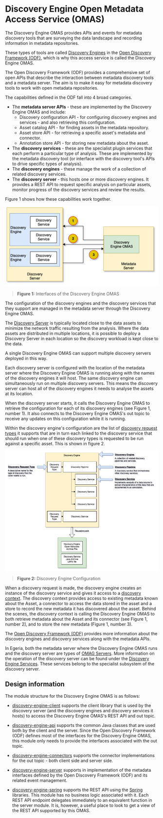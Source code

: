 <!-- SPDX-License-Identifier: CC-BY-4.0 -->
<!-- Copyright Contributors to the ODPi Egeria project. -->

# Discovery Engine Open Metadata Access Service (OMAS)

The Discovery Engine OMAS provides APIs and events for metadata discovery tools
that are surveying the data landscape and recording information in
metadata repositories.

These types of tools are called
[Discovery Engines](../../frameworks/open-discovery-framework/docs/discovery-engine.md)
in the [Open Discovery Framework (ODF)](../../frameworks/open-discovery-framework),
which is why this access service is called the Discovery Engine OMAS.

The Open Discovery Framework (ODF) provides a comprehensive set of
open APIs that describe the interaction between metadata discovery tools
and a metadata server.  The aim is to make it easy for
metadata discovery tools to work with open metadata
repositories.

The capabilities defined in the ODF fall into 4 broad
categories.

* The **metadata server APIs** - these are implemented by the Discovery Engine OMAS and include:
  * Discovery configuration API - for configuring discovery engines and services - and
    also retrieving this configuration.
  * Asset catalog API - for finding assets in the metadata repository.
  * Asset store API - for retrieving a specific asset's metadata and connector.
  * Annotation store API - for storing new metadata about the asset.
* The **discovery services** - these are the specialist plugin services that each perform a particular type of analysis.
  These are implemented by the metadata discovery tool (or interface with the discovery tool's APIs to drive specific types of analysis).
* The **discovery engines** - these manage the work of a collection of related discovery services.
* The **discovery server** - this hosts one or more discovery engines.  It provides a REST API
  to request specific analysis on particular assets, monitor progress of the
  discovery services and review the results.

Figure 1 shows how these capabilities work together.

![Figure 1](docs/open-discovery-operation.png)
> **Figure 1:** Interfaces of the Discovery Engine OMAS

The configuration of the discovery engines and the discovery services
that they support are managed in the metadata server through
the Discovery Engine OMAS.

The [Discovery Server](../../admin-services/docs/concepts/discovery-server.md) is typically
located close to the data assets to minimize the network traffic
resulting from the analysis.  Where the data assets are
distributed in multiple locations, it is possible to
deploy a Discovery Server in each location so the
discovery workload is kept close to the data.

A single Discovery Engine OMAS can support multiple
discovery servers deployed in this way.

Each discovery server is configured
with the location of the metadata server where the Discovery Engine OMAS
is running along with the names of the discovery engines it will host.
The same discovery engine can simultaneously run on multiple
discovery servers.  This means the discovery server
can host all of the discovery engines it needs to analyse
the assets at its location.

When the discovery server starts, it calls the Discovery
Engine OMAS to retrieve the configuration for each of its
discovery engines (see Figure 1, number 1).
It also connects to the Discovery Engine
OMAS's out topic to receive any updates on this configuration
while it is running.

Within the discovery engine's configuration are the list of 
[discovery request types](../../frameworks/open-discovery-framework/docs/discovery-request-type.md) it supports that are in turn each linked to the
discovery service that should run when one of these discovery
types is requested to be run against a specific asset.
This is shown in figure 2.

![Figure 2](docs/discovery-engine-configuration.png)
> **Figure 2:** Discovery Engine Configuration

When a discovery request is made, the discovery engine creates an instance
of the discovery service and gives it access to a
[discovery context](../../frameworks/open-discovery-framework/docs/discovery-context.md).
The discovery context provides access to existing metadata known about the Asset, a connector
to access the data stored in the asset and a store to
record the new metadata it has discovered about the asset.
Behind the scenes, the discovery context is calling
the Discovery Engine OMAS to both retrieve metadata
about the Asset and its connector (see Figure 1, number 2],
and to store the new metadata (Figure 1, number 3).

The [Open Discovery Framework (ODF)](../../frameworks/open-discovery-framework)
provides more information about the discovery engines and
discovery services along with the metadata APIs.

In Egeria, both the metadata server where the Discovery Engine OMAS runs
and the discovery server are types of [OMAG Servers](../../../open-metadata-publication/website/omag-server/omag-server.md).
More information on the operation of the discovery server
can be found under the [Discovery Engine Services](../../governance-servers/discovery-engine-services).
These services belong to the specialist subsystem of the discovery server.


## Design information

The module structure for the Discovery Engine OMAS is as follows:

* [discovery-engine-client](discovery-engine-client) supports the client library that is used by
the discovery server (and the discovery engines and discovery services it hosts) to
access the Discovery Engine OMAS's REST API and out topic.

* [discovery-engine-api](discovery-engine-api) supports the common Java classes that are used both by the client and the server.
Since the Open Discovery Framework (ODF) defines most of the
interfaces for the Discovery Engine OMAS, this module only needs to provide the
interfaces associated with the out topic.

* [discovery-engine-connectors](discovery-engine-connectors) supports the 
connector implementations for the out topic - both client side and server side.

* [discovery-engine-server](discovery-engine-server) supports in implementation of the metadata interfaces
defined by the Open Discovery Framework (ODF) and its related event management.

* [discovery-engine-spring](discovery-engine-spring) supports the REST API using the [Spring](../../../developer-resources/Spring.md) libraries.
This module has no business logic associated with it.
Each REST API endpoint delegates immediately to an
equivalent function in the server module.
It is, however, a useful place to look to get a view of the
REST API supported by this OMAS.
